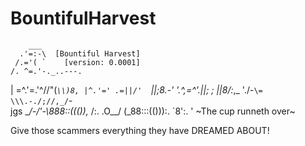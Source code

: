 # BountifulHarvest
        ___
      .'=:-\  [Bountiful Harvest]
     /.='( `    [version: 0.0001]
    /. ^=.'-._..---.
   | =^.'=.'^//"(_`\\)8,
   |^.'=' .=||/'  `\||;8.-'
   \'.^,=^'.||;   ; ||8/:_,_
    './-`\= \\\.-./;//,_/`- \
  jgs \__/-/'-\888::((()),_ /:.
          .O__/ (_88:::(())):.
                   `8':.     '
      ~The cup runneth over~
      
Give those scammers everything they have DREAMED ABOUT!
